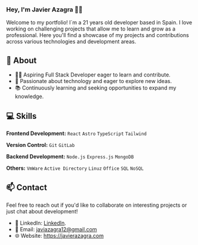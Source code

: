 ### Hey, I'm Javier Azagra 👋🏽

Welcome to my portfolio! I´m a 21 years old developer based in Spain. I love working on challenging projects that allow me to learn and grow as a professional. Here you'll find a showcase of my projects and contributions across various technologies and development areas.

## 🔎 About

- 👨‍💻 Aspiring Full Stack Developer eager to learn and contribute.
- 🌟 Passionate about technology and eager to explore new ideas.
- 📚 Continuously learning and seeking opportunities to expand my knowledge.

## 💻 Skills

**Frontend Development:** `React` `Astro` `TypeScript` `Tailwind`

**Version Control:** `Git` `GitLab`

**Backend Development:** `Node.js` `Express.js` `MongoDB`

**Others:** `VmWare` `Active Directory` `Linuz` `Office` `SQL` `NoSQL`

## 📫 Contact

Feel free to reach out if you'd like to collaborate on interesting projects or just chat about development!

- 💼 LinkedIn: [LinkedIn](https://www.linkedin.com/in/javier-azagra-garc%C3%ADa/).
- 📧 Email: javiazagra12@gmail.com
- 🌐 Website: https://javierazagra.com
